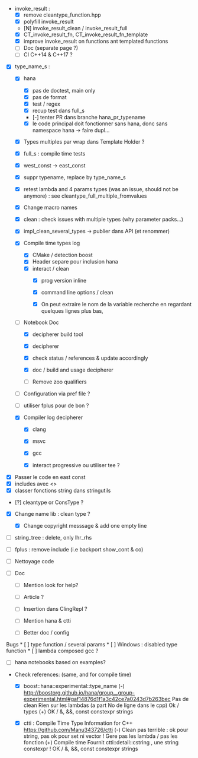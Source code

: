 * invoke_result :
    * [X] remove cleantype_function.hpp
    * [X] polyfill invoke_result
    * [N] invoke_result_clean / invoke_result_full
    * [X] CT_invoke_result_fn, CT_invoke_result_fn_template
    * [X] improve invoke_result on functions ant templated functions
    * [ ] Doc (separate page ?)
    * [ ] CI C++14 & C++17 ?

* [X]  type_name_s :
    * [X] hana
        * [X] pas de doctest, main only
        * [X] pas de format
        * [X] test / regex
        * [X] recup test dans full_s
        * [-] tenter PR dans branche hana_pr_typename
        * [X] le code principal doit fonctionner sans hana, donc sans namespace hana
                -> faire dupl...
    * [X] Types multiples par wrap dans Template Holder ?
    * [X] full_s : compile time tests
    * [X] west_const -> east_const
    * [X] suppr typename, replace by type_name_s
    * [X] retest lambda and 4 params types (was an issue, should not be anymore) : see cleantype_full_multiple_fromvalues
    * [X] Change macro names
    * [X] clean : check issues with multiple types (why parameter packs...)
    * [X] impl_clean_several_types -> publier dans API (et renommer)
    * [X] Compile time types log
        * [X] CMake / detection boost
        * [X] Header separe pour inclusion hana
        * [X] interact / clean
            * [X] prog version inline
            * [X] command line options / clean
            * [X] On peut extraire le nom de la variable recherche en regardant quelques lignes plus bas,


    * [ ] Notebook Doc
        * [X] decipherer build tool
        * [X] decipherer
        * [X] check status / references & update accordingly
        * [X] doc / build and usage decipherer
        * [ ] Remove zoo qualifiers


    * [ ] Configuration via pref file ?

    * [ ] utiliser fplus pour de bon ?

    * [X] Compiler log decipherer
        * [X] clang
        * [X] msvc
        * [X] gcc
        * [X] interact progressive ou utiliser tee ?


* [X] Passer le code en east const
* [X] includes avec <>
* [X] classer fonctions string dans stringutils
* [?] cleantype or ConsType ?

* [X] Change name lib : clean type ?
    * [X] Change copyright messsage & add one empty line

* [ ] string_tree : delete, only lhr_rhs
* [ ] fplus : remove include (i.e backport show_cont & co)
* [ ] Nettoyage code

* [ ] Doc
    * [ ] Mention look for help?
    * [ ] Article ?
    * [ ] Insertion dans ClingRepl ?
    * [ ] Mention hana & ctti
    * [ ] Better doc / config



Bugs
    * [ ] type function / several params
    * [ ] Windows : disabled type function
    * [ ] lambda composed gcc ?

* [ ] hana notebooks based on examples?


* Check references: (same, and for compile time)
    * [X] boost::hana::experimental::type_name
        (-)
            http://boostorg.github.io/hana/group__group-experimental.html#gaf14876d1f1a3c42ce7a0243d7b263bec
            Pas de clean
            Rien sur les lambdas (a part No de ligne dans le cpp)
            Ok / types
        (+)
            OK / &, &&, const
            constexpr strings

    * [X] ctti : Compile Time Type Information for C++
        https://github.com/Manu343726/ctti
        (-)
            Clean pas terrible : ok pour string, pas ok pour set ni vector<int> !
            Gere pas les lambda / pas les fonction
        (+)
            Compile time
            Fournit ctti::detail::cstring , une string constexpr !
            OK / &, &&, const
            constexpr strings

